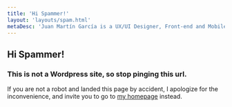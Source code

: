 ```yaml
---
title: 'Hi Spammer!'
layout: 'layouts/spam.html'
metaDesc: 'Juan Martín García is a UX/UI Designer, Front-end and Mobile Developer, Teacher and Speaker from Argentina, passionate about learning new things and helping others learn new things.'
---
```


## Hi Spammer!

### This is not a Wordpress site, so stop pinging this url.

If you are not a robot and landed this page by accident, I apologize for the inconvenience, and invite you to go to [my homepage](https://www.juangarcia.design) instead.